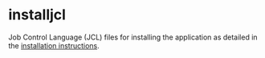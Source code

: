 # installjcl

Job Control Language (JCL) files for installing the application as detailed in the [installation instructions](../doc/CBSA_base_cobol_installation_instructions.md).